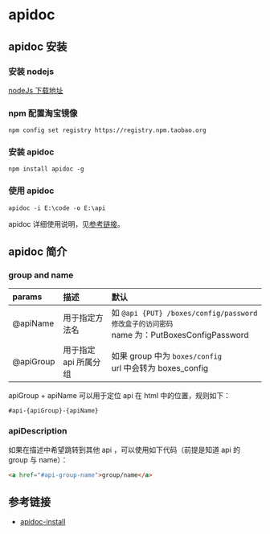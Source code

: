 # apidoc
## apidoc 安装
### 安装 nodejs
[nodeJs 下载地址](http://nodejs.cn/download/)

### npm 配置淘宝镜像

```
npm config set registry https://registry.npm.taobao.org
```

### 安装 apidoc

```
npm install apidoc -g
```

### 使用 apidoc

```
apidoc -i E:\code -o E:\api
```

apidoc 详细使用说明，见[参考链接](http://apidocjs.com/)。

## apidoc 简介

### group and name

params|描述|默认
:---|:---|:---
@apiName|用于指定方法名|如 `@api {PUT} /boxes/config/password 修改盒子的访问密码`<br/>name 为：PutBoxesConfigPassword
@apiGroup|用于指定 api 所属分组|如果 group 中为 `boxes/config`<br/>url 中会转为 boxes_config

apiGroup + apiName 可以用于定位 api 在 html 中的位置，规则如下：

```
#api-{apiGroup}-{apiName}
```

### apiDescription
如果在描述中希望跳转到其他 api ，可以使用如下代码（前提是知道 api 的 group 与 name）：
```html
<a href="#api-group-name">group/name</a>
```

## 参考链接
- [apidoc-install](http://apidocjs.com/#install)
